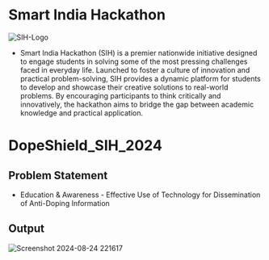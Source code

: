 # Smart India Hackathon
![SIH-Logo](https://github.com/user-attachments/assets/326b775e-a337-4ec4-afe6-bf82b8c2a14c)

- Smart India Hackathon (SIH) is a premier nationwide initiative designed to engage students in solving some of the most pressing challenges faced in everyday life. Launched to foster a culture of innovation and practical problem-solving, SIH provides a dynamic platform for students to develop and showcase their creative solutions to real-world problems. By encouraging participants to think critically and innovatively, the hackathon aims to bridge the gap between academic knowledge and practical application.
# DopeShield_SIH_2024
## Problem Statement
- Education & Awareness - Effective Use of Technology for Dissemination of Anti-Doping Information
## Output
   ![Screenshot 2024-08-24 221617](https://github.com/user-attachments/assets/092d0af8-27fc-4543-bfa4-50d18ae5f7d3)


